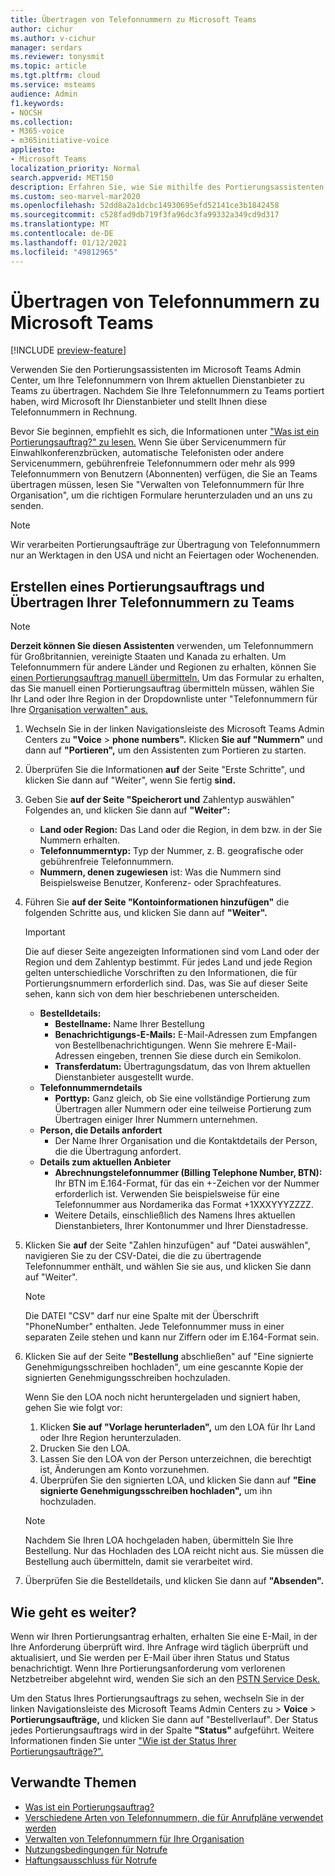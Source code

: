```yaml
---
title: Übertragen von Telefonnummern zu Microsoft Teams
author: cichur
ms.author: v-cichur
manager: serdars
ms.reviewer: tonysmit
ms.topic: article
ms.tgt.pltfrm: cloud
ms.service: msteams
audience: Admin
f1.keywords:
- NOCSH
ms.collection:
- M365-voice
- m365initiative-voice
appliesto:
- Microsoft Teams
localization_priority: Normal
search.appverid: MET150
description: Erfahren Sie, wie Sie mithilfe des Portierungsassistenten Ihre Telefonnummer von Ihrem aktuellen Dienstanbieter zu Microsoft Teams übertragen.
ms.custom: seo-marvel-mar2020
ms.openlocfilehash: 52dd8a2a1dcbc14930695efd52141ce3b1842458
ms.sourcegitcommit: c528fad9db719f3fa96dc3fa99332a349cd9d317
ms.translationtype: MT
ms.contentlocale: de-DE
ms.lasthandoff: 01/12/2021
ms.locfileid: "49812965"
---
```

# <a name="transfer-phone-numbers-to-microsoft-teams"></a>Übertragen von Telefonnummern zu Microsoft Teams

[!INCLUDE [preview-feature](../includes/preview-feature.md)]

Verwenden Sie den Portierungsassistenten im Microsoft Teams Admin Center, um Ihre Telefonnummern von Ihrem aktuellen Dienstanbieter zu Teams zu übertragen. Nachdem Sie Ihre Telefonnummern zu Teams portiert haben, wird Microsoft Ihr Dienstanbieter und stellt Ihnen diese Telefonnummern in Rechnung.

Bevor Sie beginnen, empfiehlt es sich, die Informationen unter ["Was ist ein Portierungsauftrag?" zu lesen.](port-order-overview.md) Wenn Sie über Servicenummern für Einwahlkonferenzbrücken, automatische Telefonisten oder andere Servicenummern, gebührenfreie Telefonnummern oder mehr als 999 Telefonnummern von [](../manage-phone-numbers-for-your-organization/manage-phone-numbers-for-your-organization.md) Benutzern (Abonnenten) verfügen, die Sie an Teams übertragen müssen, lesen Sie "Verwalten von Telefonnummern für Ihre Organisation", um die richtigen Formulare herunterzuladen und an uns zu senden.

  > [!NOTE]
  > Wir verarbeiten Portierungsaufträge zur Übertragung von Telefonnummern nur an Werktagen in den USA und nicht an Feiertagen oder Wochenenden.

## <a name="create-a-port-order-and-transfer-your-phone-numbers-to-teams"></a>Erstellen eines Portierungsauftrags und Übertragen Ihrer Telefonnummern zu Teams

> [!NOTE]
> **Derzeit können Sie diesen Assistenten** verwenden, um Telefonnummern für Großbritannien, vereinigte Staaten und Kanada zu erhalten. Um Telefonnummern für andere Länder und Regionen zu erhalten, können Sie [einen Portierungsauftrag manuell übermitteln.](manually-submit-port-order.md) Um das Formular zu erhalten, das Sie manuell einen Portierungsauftrag übermitteln müssen, wählen Sie Ihr Land oder Ihre Region in der Dropdownliste unter "Telefonnummern für Ihre [Organisation verwalten" aus.](../manage-phone-numbers-for-your-organization/manage-phone-numbers-for-your-organization.md)

1. Wechseln Sie in der linken Navigationsleiste des Microsoft Teams Admin Centers zu **"Voice**  >  **phone numbers".** Klicken **Sie auf "Nummern"** und dann auf **"Portieren",** um den Assistenten zum Portieren zu starten.
2. Überprüfen Sie die Informationen **auf** der Seite "Erste Schritte", und klicken Sie dann auf "Weiter", wenn Sie fertig **sind.**
3. Geben Sie **auf der Seite "Speicherort und** Zahlentyp auswählen" Folgendes an, und klicken Sie dann auf **"Weiter":**

    - **Land oder Region:** Das Land oder die Region, in dem bzw. in der Sie Nummern erhalten.
    - **Telefonnummerntyp:** Typ der Nummer, z. B. geografische oder gebührenfreie Telefonnummern.
    - **Nummern, denen zugewiesen** ist: Was die Nummern sind Beispielsweise Benutzer, Konferenz- oder Sprachfeatures.

4. Führen Sie **auf der Seite "Kontoinformationen hinzufügen"** die folgenden Schritte aus, und klicken Sie dann auf **"Weiter".**

    > [!IMPORTANT]
    > Die auf dieser Seite angezeigten Informationen sind vom Land oder der Region und dem Zahlentyp bestimmt. Für jedes Land und jede Region gelten unterschiedliche Vorschriften zu den Informationen, die für Portierungsnummern erforderlich sind. Das, was Sie auf dieser Seite sehen, kann sich von dem hier beschriebenen unterscheiden.

    - **Bestelldetails:** 
        - **Bestellname:** Name Ihrer Bestellung
        - **Benachrichtigungs-E-Mails:** E-Mail-Adressen zum Empfangen von Bestellbenachrichtigungen. Wenn Sie mehrere E-Mail-Adressen eingeben, trennen Sie diese durch ein Semikolon.
        - **Transferdatum:** Übertragungsdatum, das von Ihrem aktuellen Dienstanbieter ausgestellt wurde.
    - **Telefonnummerndetails**
        - **Porttyp:** Ganz gleich, ob Sie eine vollständige Portierung zum Übertragen aller Nummern oder eine teilweise Portierung zum Übertragen einiger Ihrer Nummern unternehmen.
    - **Person, die Details anfordert**  
        - Der Name Ihrer Organisation und die Kontaktdetails der Person, die die Übertragung anfordert.
    - **Details zum aktuellen Anbieter**
        - **Abrechnungstelefonnummer (Billing Telephone Number, BTN):** Ihr BTN im E.164-Format, für das ein +-Zeichen vor der Nummer erforderlich ist. Verwenden Sie beispielsweise für eine Telefonnummer aus Nordamerika das Format +1XXXYYYZZZZ.
        - Weitere Details, einschließlich des Namens Ihres aktuellen Dienstanbieters, Ihrer Kontonummer und Ihrer Dienstadresse.
            
5. Klicken Sie **auf** der Seite "Zahlen hinzufügen" auf "Datei auswählen", navigieren Sie zu der CSV-Datei, die die zu übertragende Telefonnummer enthält, und wählen Sie sie aus, und klicken Sie dann auf "Weiter".   

    > [!NOTE]
    > Die DATEI "CSV" darf nur eine Spalte mit der Überschrift "PhoneNumber" enthalten. Jede Telefonnummer muss in einer separaten Zeile stehen und kann nur Ziffern oder im E.164-Format sein.

6. Klicken Sie auf der  Seite **"Bestellung** abschließen" auf "Eine signierte Genehmigungsschreiben hochladen", um eine gescannte Kopie der signierten Genehmigungsschreiben hochzuladen.

    Wenn Sie den LOA noch nicht heruntergeladen und signiert haben, gehen Sie wie folgt vor:
    
    1. Klicken **Sie auf "Vorlage herunterladen",** um den LOA für Ihr Land oder Ihre Region herunterzuladen. 
    2. Drucken Sie den LOA.
    3. Lassen Sie den LOA von der Person unterzeichnen, die berechtigt ist, Änderungen am Konto vorzunehmen.
    4. Überprüfen Sie den signierten LOA, und klicken Sie dann auf **"Eine signierte Genehmigungsschreiben hochladen",** um ihn hochzuladen.

    > [!NOTE]
    > Nachdem Sie Ihren LOA hochgeladen haben, übermitteln Sie Ihre Bestellung. Nur das Hochladen des LOA reicht nicht aus. Sie müssen die Bestellung auch übermitteln, damit sie verarbeitet wird.

7. Überprüfen Sie die Bestelldetails, und klicken Sie dann auf **"Absenden".**


## <a name="what-happens-next"></a>Wie geht es weiter?

Wenn wir Ihren Portierungsantrag erhalten, erhalten Sie eine E-Mail, in der Ihre Anforderung überprüft wird. Ihre Anfrage wird täglich überprüft und aktualisiert, und Sie werden per E-Mail über ihren Status und Status benachrichtigt. Wenn Ihre Portierungsanforderung vom verlorenen Netzbetreiber abgelehnt wird, wenden Sie sich an den [PSTN Service Desk.](../manage-phone-numbers-for-your-organization/contact-pstn-service-desk.md)

Um den Status Ihres Portierungsauftrags zu sehen, wechseln Sie in der linken Navigationsleiste des Microsoft Teams Admin Centers zu > **Voice**  >  **Portierungsaufträge,** und klicken Sie dann auf "Bestellverlauf".  Der Status jedes Portierungsauftrags wird in der Spalte **"Status"** aufgeführt. Weitere Informationen finden Sie unter ["Wie ist der Status Ihrer Portierungsaufträge?".](port-order-status.md)

## <a name="related-topics"></a>Verwandte Themen

- [Was ist ein Portierungsauftrag?](port-order-overview.md)
- [Verschiedene Arten von Telefonnummern, die für Anrufpläne verwendet werden](../different-kinds-of-phone-numbers-used-for-calling-plans.md)
- [Verwalten von Telefonnummern für Ihre Organisation](../manage-phone-numbers-for-your-organization/manage-phone-numbers-for-your-organization.md)
- [Nutzungsbedingungen für Notrufe](../emergency-calling-terms-and-conditions.md)
- [Haftungsausschluss für Notrufe](https://github.com/MicrosoftDocs/OfficeDocs-SkypeForBusiness/blob/live/Teams/downloads/emergency-calling/emergency-calling-label-(en-us)-(v.1.0).zip?raw=true)
